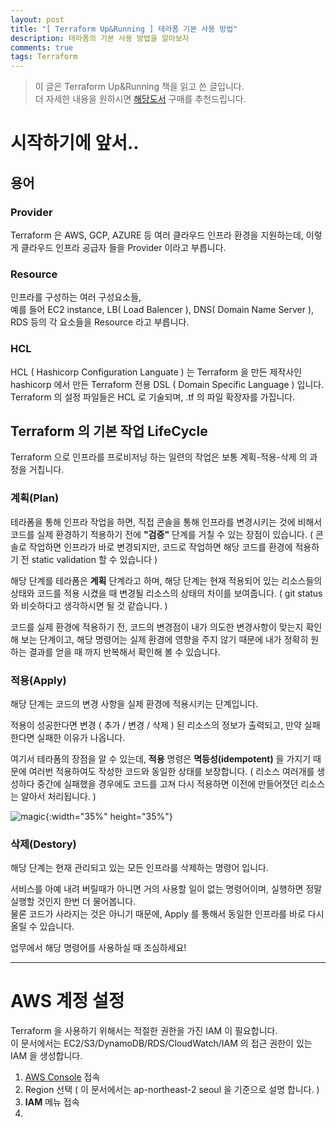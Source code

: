 ```yaml
---
layout: post
title: "[ Terraform Up&Running ] 테라폼 기본 사용 방법" 
description: 테라폼의 기본 사용 방법을 알아보자
comments: true
tags: Terraform
---
```


> 이 글은 Terraform Up&Running 책을 읽고 쓴 글입니다.  
> 더 자세한 내용을 원하시면 [해당도서](http://www.kyobobook.co.kr/product/detailViewKor.laf?ejkGb=KOR&mallGb=KOR&barcode=9791186710661&orderClick=LEa&Kc=) 구매를 추천드립니다.

# 시작하기에 앞서..

## 용어

### Provider

Terraform 은 AWS, GCP, AZURE 등 여러 클라우드 인프라 환경을 지원하는데, 이렇게 클라우드 인프라 공급자 들을 Provider 이라고 부릅니다.

### Resource

인프라를 구성하는 여러 구성요소들,  
예를 들어 EC2 instance, LB( Load Balencer ), DNS( Domain Name Server ), RDS 등의 각 요소들을 Resource 라고 부릅니다.

### HCL

HCL ( Hashicorp Configuration Languate ) 는 Terraform 을 만든 제작사인 hashicorp 에서 만든 Terraform 전용 DSL ( Domain Specific Language ) 입니다.  
Terraform 의 설정 파일들은 HCL 로 기술되며, .tf 의 파일 확장자를 가집니다.

## Terraform 의 기본 작업 LifeCycle

Terraform 으로 인프라를 프로비저닝 하는 일련의 작업은 보통 계획-적용-삭제 의 과정을 거칩니다.

### 계획(Plan)

테라폼을 통해 인프라 작업을 하면, 직접 콘솔을 통해 인프라를 변경시키는 것에 비해서 코드를 실제 환경하기 적용하기 전에 **"검증"** 단계를 거칠 수 있는 장점이 있습니다. ( 콘솔로 작업하면 인프라가 바로 변경되지만, 코드로 작업하면 해당 코드를 환경에 적용하기 전 static validation 할 수 있습니다 )

해당 단계를 테라폼은 **계획** 단계라고 하며, 해당 단계는 현재 적용되어 있는 리소스들의 상태와 코드를 적용 시켰을 때 변경될 리소스의 상태의 차이를 보여줍니다. ( git status 와 비슷하다고 생각하시면 될 것 같습니다. )  
  
코드를 실제 환경에 적용하기 전, 코드의 변경점이 내가 의도한 변경사항이 맞는지 확인해 보는 단계이고, 해당 명령어는 실제 환경에 영향을 주지 않기 때문에 내가 정확히 원하는 결과를 얻을 때 까지 반복해서 확인해 볼 수 있습니다.

### 적용(Apply)

해당 단계는 코드의 변경 사항을 실제 환경에 적용시키는 단계입니다.  

적용이 성공한다면 변경 ( 추가 / 변경 / 삭제 ) 된 리소스의 정보가 출력되고, 만약 실패한다면 실패한 이유가 나옵니다.  
  
여기서 테라폼의 장점을 알 수 있는데, **적용** 명령은 **멱등성(idempotent)** 을 가지기 때문에 여러번 적용하여도 작성한 코드와 동일한 상태를 보장합니다. ( 리소스 여러개를 생성하다 중간에 실패했을 경우에도 코드를 고쳐 다시 적용하면 이전에 만들어졋던 리소스는 알아서 처리됩니다. )  

![magic](https://user-images.githubusercontent.com/25953981/128623582-d6d6bd51-586b-4215-ac8b-f3069571e6da.png){:width="35%" height="35%"}


### 삭제(Destory)

해당 단계는 현재 관리되고 있는 모든 인프라를 삭제하는 명령어 입니다.

서비스를 아예 내려 버릴때가 아니면 거의 사용할 일이 없는 명령어이며, 실행하면 정말 실행할 것인지 한번 더 물어봅니다.  
물론 코드가 사라지는 것은 아니기 때문에, Apply 를 통해서 동일한 인프라를 바로 다시 올릴 수 있습니다.  
  
업무에서 해당 명령어를 사용하실 때 조심하세요!

---

# AWS 계정 설정 

Terraform 을 사용하기 위해서는 적절한 권한을 가진 IAM 이 필요합니다.   
이 문서에서는 EC2/S3/DynamoDB/RDS/CloudWatch/IAM 의 접근 권한이 있는 IAM 을 생성합니다. 

1. [AWS Console](https://aws.amazon.com/ko/console/) 접속
2.  Region 선택 ( 이 문서에서는 ap-northeast-2 seoul 을 기준으로 설명 합니다. )
3. **IAM** 메뉴 접속 
4. 



